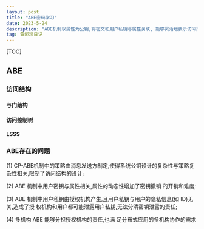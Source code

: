 ```yaml
---
layout: post
title: "ABE密码学习"
date: 2023-5-24
description: "ABE机制以属性为公钥,将密文和用户私钥与属性关联, 能够灵活地表示访问控制策略,从而极大地降低了数据共享细粒度访问控制带来的网络带宽和发送结点的处理开销.ABE 在细粒度访问控制领域具有广阔的应用前景."
tag: 黄焖鸡日记
---   
```


[TOC]

## ABE
### 访问结构
#### 与门结构
#### 访问控制树
#### LSSS



### ABE存在的问题
(1) CP-ABE机制中的策略由消息发送方制定,使得系统公钥设计的复杂性与策略复杂性相关,限制了访问结构的设计;

(2) ABE 机制中用户密钥与属性相关,属性的动态性增加了密钥撤销 的开销和难度;

(3) ABE 机制中用户私钥由授权机构产生,且用户私钥与用户的隐私信息(如 ID)无关,造成了授 权机构和用户都可能泄露用户私钥,无法分清密钥泄露的责任;

(4) 多机构 ABE 能够分担授权机构的责任,也满 足分布式应用的多机构协作的需求




